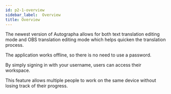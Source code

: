 ```yaml
---
id: p2-1-overview
sidebar_label:  Overview
title: Overview
---
```


The newest version of Autographa allows for both text translation editing mode and OBS translation editing mode which helps quicken the translation process. 

The application works offline, so there is no need to use a password.

By simply signing in with your username, users can access their workspace.

This feature allows multiple people to work on the same device without losing track of their progress.